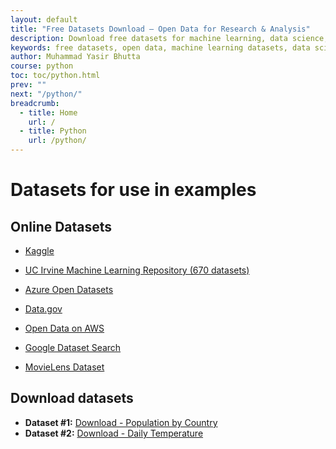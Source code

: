 ```yaml
---
layout: default
title: "Free Datasets Download – Open Data for Research & Analysis"
description: Download free datasets for machine learning, data science, and research. Explore curated collections of open data in CSV, JSON, and more for your projects.
keywords: free datasets, open data, machine learning datasets, data science resources, CSV datasets, JSON datasets, research data, public datasets, data analysis, dataset download
author: Muhammad Yasir Bhutta
course: python
toc: toc/python.html
prev: ""
next: "/python/"
breadcrumb:
  - title: Home
    url: /
  - title: Python
    url: /python/
---
```


# Datasets for use in examples

## Online Datasets

- [Kaggle](https://www.kaggle.com/datasets)
- [UC Irvine Machine Learning Repository (670 datasets)](https://archive.ics.uci.edu/) 
- [Azure Open Datasets](https://learn.microsoft.com/en-us/azure/open-datasets/dataset-catalog) 
- [Data.gov](https://data.gov/)
- [Open Data on AWS](https://aws.amazon.com/marketplace/search/results?trk=868d8747-614e-4d4d-9fb6-fd5ac02947a8&sc_channel=el&FULFILLMENT_OPTION_TYPE=DATA_EXCHANGE&CONTRACT_TYPE=OPEN_DATA_LICENSES&filters=FULFILLMENT_OPTION_TYPE%2CCONTRACT_TYPE)

- [Google Dataset Search](https://datasetsearch.research.google.com/)
- [MovieLens Dataset](https://grouplens.org/datasets/movielens/)

## Download datasets

- **Dataset #1:** [Download - Population by Country](ds1.csv)
- **Dataset #2:** [Download - Daily Temperature](ds2.csv)



